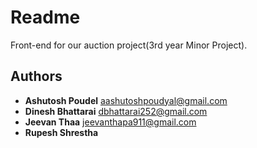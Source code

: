 # Readme
Front-end for our auction project(3rd year Minor Project).

## Authors
* **Ashutosh Poudel** <aashutoshpoudyal@gmail.com>
* **Dinesh Bhattarai** <dbhattarai252@gmail.com>
* **Jeevan Thaa** <jeevanthapa911@gmail.com>
* **Rupesh Shrestha**

